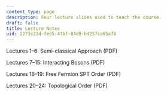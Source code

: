 ```yaml
---
content_type: page
description: Four lecture slides used to teach the course.
draft: false
title: Lecture Notes
uid: 1273c21d-feb5-47bf-84d9-bd257ca65a78
---
```

Lectures 1–6: Semi-classical Approach (PDF)

Lectures 7–15: Interacting Bosons (PDF)

Lectures 16–19: Free Fermion SPT Order (PDF)

Lectures 20–24: Topological Order (PDF)